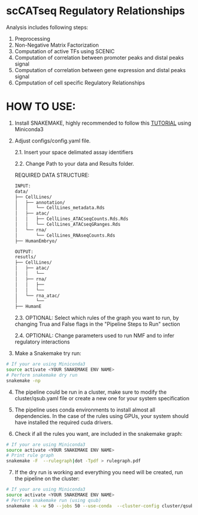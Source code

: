 # scCATseq Regulatory Relationships
Analysis includes following steps:
1. Preprocessing
2. Non-Negative Matrix Factorization
3. Computation of active TFs using SCENIC
4. Computation of correlation between promoter peaks and distal peaks signal
5. Computation of correlation between gene expression and distal peaks signal
6. Cpmputation of cell specific Regulatory Relationships

# HOW TO USE:
1. Install SNAKEMAKE, highly recommended to follow this [TUTORIAL](http://snakemake.bitbucket.org/snakemake-tutorial.html) using Miniconda3
2. Adjust configs/config.yaml file.

    2.1. Insert your space delimated assay identifiers

    2.2. Change Path to your data and Results folder. 

    REQUIRED DATA STRUCTURE:
    
    ```bash
    INPUT:
    data/
    ├── CellLines/
    │   ├── annotation/
    │   │   └── CellLines_metadata.Rds
    │   ├── atac/
    │   │   ├── CellLines_ATACseqCounts.Rds.Rds
    │   │   └── CellLines_ATACseqGRanges.Rds
    │   └── rna/
    │       └── CellLines_RNAseqCounts.Rds
    ├── HumanEmbryo/

    OUTPUT:
    resutls/
    ├── CellLines/
    │   ├── atac/
    │   │   └──
    │   ├── rna/
    │   │   ├──
    │   │   └──
    │   └── rna_atac/
    │       └──
    ├── HumanE
    ```

    2.3. OPTIONAL: Select which rules of the graph you want to run, by changing Trua and False flags in the "Pipeline Steps to Run" section

    2.4. OPTIONAL: Change parameters used to run NMF and to infer regulatory interactions


3. Make a Snakemake try run: 
```bash
# If your are using Miniconda3
source activate <YOUR SNAKEMAKE ENV NAME>
# Perform snakemake dry run
snakemake -np 
```

4. The pipeline could be run in a cluster, make sure to modify the cluster/qsub.yaml file or create a new one for your system specification

5. The pipeline uses conda environments to install almost all dependencies. In the case of the rules using GPUs, your system should have installed the required cuda drivers.

6. Check if all the rules you want, are included in the snakemake graph:
```bash
# If your are using Miniconda3
source activate <YOUR SNAKEMAKE ENV NAME>
# Print rule graph
snakemake -F  --rulegraph|dot -Tpdf > rulegraph.pdf
```

7. If the dry run is working and everything you need will be created, run the pipeline on the cluster: 
```bash
# If your are using Miniconda3
source activate <YOUR SNAKEMAKE ENV NAME>
# Perform snakemake run (using qsub)
snakemake -k -w 50 --jobs 50 --use-conda  --cluster-config cluster/qsub.yaml --cluster "qsub -l 'walltime={cluster.walltime}, nodes=1:ppn={cluster.cores}, mem={cluster.memory}'"

```






